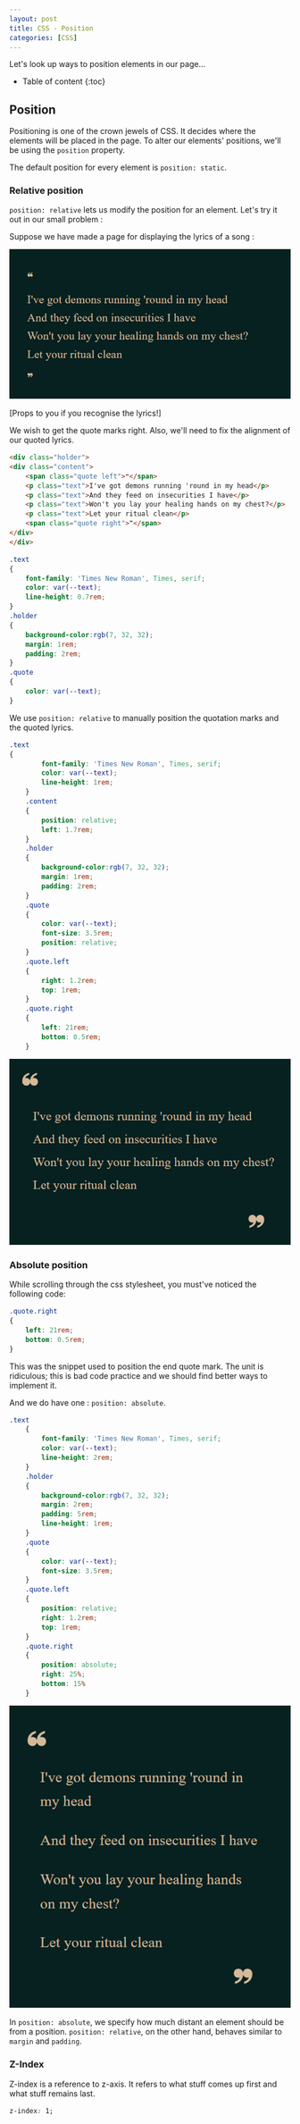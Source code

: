 ```yaml
---
layout: post
title: CSS - Position
categories: [CSS]
---
```


Let's look up ways to position elements in our page...

* Table of content
{:toc}

## Position

Positioning is one of the crown jewels of CSS. It decides where the elements will be placed in the page. To alter our elements' positions, we'll be using the ``position`` property.

The default position for every element is ``position: static``.

### Relative position

``position: relative`` lets us modify the position for an element. Let's try it out in our small problem :

Suppose we have made a page for displaying the lyrics of a song :

![alt text](../../images/img45.png)

[Props to you if you recognise the lyrics!]

We wish to get the quote marks right. Also, we'll need to fix the alignment of our quoted lyrics.

```html
<div class="holder">
<div class="content">
    <span class="quote left">❝</span>
    <p class="text">I've got demons running 'round in my head</p>
    <p class="text">And they feed on insecurities I have</p>
    <p class="text">Won't you lay your healing hands on my chest?</p>
    <p class="text">Let your ritual clean</p>
    <span class="quote right">❞</span>
</div>
</div>
```

```css
.text
{
    font-family: 'Times New Roman', Times, serif;
    color: var(--text);
    line-height: 0.7rem;
}
.holder
{
    background-color:rgb(7, 32, 32);
    margin: 1rem;
    padding: 2rem;
}
.quote
{
    color: var(--text);
}
```

We use ``position: relative`` to manually position the quotation marks and the quoted lyrics.

```css
.text
{
        font-family: 'Times New Roman', Times, serif;
        color: var(--text);
        line-height: 1rem;
    }
    .content
    {
        position: relative;
        left: 1.7rem;
    }
    .holder
    {
        background-color:rgb(7, 32, 32);
        margin: 1rem;
        padding: 2rem;
    }
    .quote
    {
        color: var(--text);
        font-size: 3.5rem;
        position: relative;
    }
    .quote.left
    {
        right: 1.2rem;
        top: 1rem;
    }
    .quote.right
    {
        left: 21rem;
        bottom: 0.5rem;
    }
```

![alt text](../../images/img46.png)

### Absolute position

While scrolling through the css stylesheet, you must've noticed the following code:

```css
.quote.right
{
    left: 21rem;
    bottom: 0.5rem;
}
```

This was the snippet used to position the end quote mark. The unit is ridiculous; this is bad code practice and we should find better ways to implement it.

And we do have one : ``position: absolute``.

```css
.text
    {
        font-family: 'Times New Roman', Times, serif;
        color: var(--text);
        line-height: 2rem;
    }
    .holder
    {
        background-color:rgb(7, 32, 32);
        margin: 2rem;
        padding: 5rem;
        line-height: 1rem;
    }
    .quote
    {
        color: var(--text);
        font-size: 3.5rem;
    }
    .quote.left
    {
        position: relative;
        right: 1.2rem;
        top: 1rem;
    }
    .quote.right
    {
        position: absolute;
        right: 25%;
        bottom: 15%
    }
```

![alt text](../../images/img49.png)

In ``position: absolute``, we specify how much distant an element should be from a position. ``position: relative``, on the other hand, behaves similar to `margin` and `padding`.

### Z-Index

Z-index is a reference to z-axis. It refers to what stuff comes up first and what stuff remains last.

```css
z-index: 1;
```
